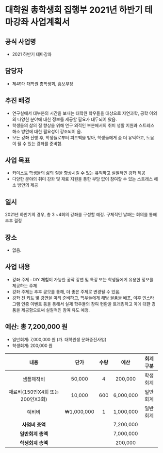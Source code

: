 대학원 총학생회 집행부 2021년 하반기 테마강좌 사업계획서
===

## 공식 사업명
- 2021 하반기 테마강좌

## 담당자
- 제49대 대학원 총학생회, 홍보부장

## 추진 배경
- 연구실에서 대부분의 시간을 보내는 대학원 학우들을 대상으로 자연과학, 공학 이외의 다양한 분야에 대한 정보를 제공할 필요가 대두되어 왔음.
- 학생들의 삶의 질 향상을 위해 연구 외적인 부분에서의 취미 생활 지원과 스트레스 해소 방안에 대한 필요성이 강조되어 옴.
- 모든 강좌 진행 후, 학생들로부터 피드백을 받아, 학생들에게 좀 더 유익하고, 도움이 될 수 있는 강좌를 준비함.

## 사업 목표
- 카이스트 학생들의 삶의 질을 향상시킬 수 있는 유익하고 실질적인 강좌 제공
- 다양한 분야의 취미 강좌 및 재료 지원을 통한 부담 없이 참여할 수 있는 스트레스 해소 방안의 제공

## 일시
2021년 하반기의 경우, 총 3 ~4회의 강좌를 구성할 예정. 구체적인 날짜는 회의를 통해 추후 결정

## 장소
- 없음.

## 사업 내용
- 강좌 주제 : DIY 체험이 가능한 공작 강연 및 특강 또는 학생들에게 유용한 정보를 제공하는 주제
- 강좌 주제는 추후 공모를 통해, 더 좋은 주제로 변경될 수 있음.
- 강좌 전 키트 및 강연을 미리 준비하고, 학우들에게 해당 물품을 배포, 이후 인스타그램 인증 이벤트 등을 통해서 실제 학우들의 참여 현환을 트래킹하고 이에 대한 경품을 제공함으로써 실질적인 참여 유도 예정.

## 예산: 총 7,200,000 원
- 일반회계: 7,000,000 원 (가. 대학원생 문화증진사업)
- 학생회계: 200,000 원 

| **내용** | **단가** | **수량** | **예산** | **회계구분** |
|:---:|:---:|:---:|:---:|:---:|
| 샘플제작비 | 50,000 | 4 | 200,000 | 학생회계 |
| 재료비(150인X4회 또는 200인X3회) | 10,000 | 600 | 6,000,000 | 일반회계 |
| 예비비 | ₩1,000,000 | 1 | 1,000,000 | 일반회계 |
| **사업비 총액** |  |  | 7,200,000 | |
| **일반회계 총액** |  |  | 7,000,000 | |
| **학생회계 총액** |  |  | 200,000 | |
